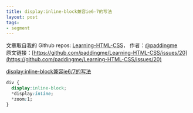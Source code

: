 ```yaml
---
title: display:inline-block兼容ie6-7的写法
layout: post
tags:
- segment
---
```



 文章取自我的 Github  repos: [Learning-HTML-CSS](https://github.com/paddingme/Learning-HTML-CSS)， 作者：[@paddingme](http://padding.me/about.html)    
原文链接：[https://github.com/paddingme/Learning-HTML-CSS/issues/20](https://github.com/paddingme/Learning-HTML-CSS/issues/20)

[display:inline-block兼容ie6/7的写法](http://www.phpvar.com/archives/2211.html)

```css
div {
  display:inline-block;
  *display:inline; 
  *zoom:1;
} 

```